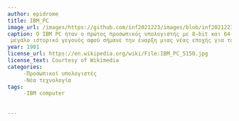 ```yaml
---
author: epidrome
title: IBM_PC
image_url: /images/https://github.com/inf2021223/images/blob/inf2021223/IBM_PC_5150(2).png
caption: Ο IBM PC ήταν ο πρώτος προσωπικός υπολογιστής με 8-bit και 64-bit, που παρουσιάστηκε από την IBM για χρήση στις εφαρμογές γραφείου.Θεωρείται 
 μεγάλο ιστορικό γεγονός αφού σήμανε την έναρξη μιας νέας εποχής για τους ηλεκτρονικο.
year: 1981
license_url: https://en.wikipedia.org/wiki/File:IBM_PC_5150.jpg
license_text: Courtesy of Wikimedia
categories: 
     -Προσωπικοί υπολογιστές
     -Νέα τεχνολογία
tags: 
     -ΙΒΜ computer
     
     
---
```

